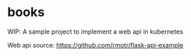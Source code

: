 # books
WIP: A sample project to implement a web api in kubernetes







Web api source: https://github.com/rmotr/flask-api-example
